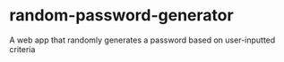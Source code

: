 # random-password-generator
A web app that randomly generates a password based on user-inputted criteria
